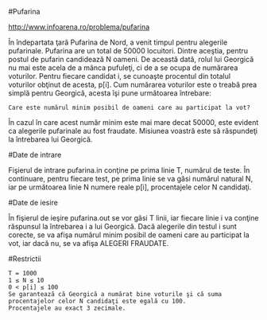 #Pufarina

http://www.infoarena.ro/problema/pufarina

În îndepartata ţară Pufarina de Nord, a venit timpul pentru alegerile pufarinale. Pufarina are un total de 50000 locuitori. Dintre aceştia, pentru postul de pufarin candidează N oameni. De această dată, rolul lui Georgică nu mai este acela de a mânca pufuleţi, ci de a se ocupa de numărarea voturilor. Pentru fiecare candidat i, se cunoaşte procentul din totalul voturilor obţinut de acesta, p[i]. Cum numărarea voturilor este o treabă prea simplă pentru Georgică, acesta îşi pune următoarea întrebare:

    Care este numărul minim posibil de oameni care au participat la vot?

În cazul în care acest număr minim este mai mare decat 50000, este evident ca alegerile pufarinale au fost fraudate. Misiunea voastră este să răspundeţi la întrebarea lui Georgică.

#Date de intrare

Fişierul de intrare pufarina.in conţine pe prima linie T, numărul de teste. În continuare, pentru fiecare test, pe prima linie se va găsi numărul natural N, iar pe următoarea linie N numere reale p[i], procentajele celor N candidaţi.

#Date de iesire

În fişierul de ieşire pufarina.out se vor găsi T linii, iar fiecare linie i va conţine răspunsul la întrebarea i a lui Georgică. Dacă alegerile din testul i sunt corecte, se va afişa numărul minim posibil de oameni care au participat la vot, iar dacă nu, se va afişa ALEGERI FRAUDATE.

#Restrictii


    T = 1000
    1 ≤ N ≤ 10
    0 < p[i] ≤ 100
    Se garantează că Georgică a numărat bine voturile şi că suma procentajelor celor N candidaţi este egală cu 100.
    Procentajele au exact 3 zecimale.


